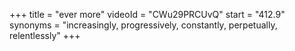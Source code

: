 +++
title = "ever more"
videoId = "CWu29PRCUvQ"
start = "412.9"
synonyms = "increasingly, progressively, constantly, perpetually, relentlessly"
+++

